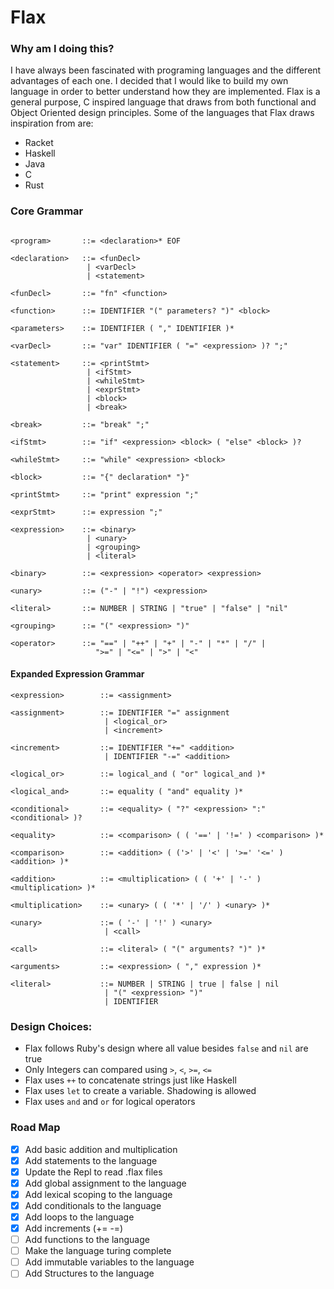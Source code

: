 # Flax

### Why am I doing this?
I have always been fascinated with programing languages and the different advantages of each one. I decided that I would like to build my own language in order to better understand how they are implemented. Flax is a general purpose, C inspired language that draws from both functional and Object Oriented design principles. Some of the languages that Flax draws inspiration from are:
- Racket
- Haskell
- Java
- C
- Rust

### Core Grammar
```shell

<program>       ::= <declaration>* EOF

<declaration>   ::= <funDecl>
                 | <varDecl>
                 | <statement>

<funDecl>       ::= "fn" <function>

<function>      ::= IDENTIFIER "(" parameters? ")" <block>

<parameters>    ::= IDENTIFIER ( "," IDENTIFIER )*

<varDecl>       ::= "var" IDENTIFIER ( "=" <expression> )? ";"

<statement>     ::= <printStmt>
                 | <ifStmt>
                 | <whileStmt>
                 | <exprStmt>
                 | <block>
                 | <break>

<break>         ::= "break" ";"

<ifStmt>        ::= "if" <expression> <block> ( "else" <block> )?

<whileStmt>     ::= "while" <expression> <block>

<block>         ::= "{" declaration* "}"

<printStmt>     ::= "print" expression ";"

<exprStmt>      ::= expression ";"

<expression>    ::= <binary>
                 | <unary>
                 | <grouping>
                 | <literal>

<binary>        ::= <expression> <operator> <expression>

<unary>         ::= ("-" | "!") <expression>

<literal>       ::= NUMBER | STRING | "true" | "false" | "nil"

<grouping>      ::= "(" <expression> ")"

<operator>      ::= "==" | "++" | "+" | "-" | "*" | "/" |
                   ">=" | "<=" | ">" | "<"

```

#### Expanded Expression Grammar
```shell
<expression>        ::= <assignment>

<assignment>        ::= IDENTIFIER "=" assignment
                     | <logical_or>
                     | <increment>

<increment>         ::= IDENTIFIER "+=" <addition>
                     | IDENTIFIER "-=" <addition>

<logical_or>        ::= logical_and ( "or" logical_and )*

<logical_and>       ::= equality ( "and" equality )*

<conditional>       ::= <equality> ( "?" <expression> ":" <conditional> )?

<equality>          ::= <comparison> ( ( '==' | '!=' ) <comparison> )*

<comparison>        ::= <addition> ( ('>' | '<' | '>=' '<=' ) <addition> )*

<addition>          ::= <multiplication> ( ( '+' | '-' ) <multiplication> )*

<multiplication>    ::= <unary> ( ( '*' | '/' ) <unary> )*

<unary>             ::= ( '-' | '!' ) <unary>
                     | <call>

<call>              ::= <literal> ( "(" arguments? ")" )*

<arguments>         ::= <expression> ( "," expression )*

<literal>           ::= NUMBER | STRING | true | false | nil
                     | "(" <expression> ")" 
                     | IDENTIFIER
```



### Design Choices:
- Flax follows Ruby's design where all value besides ```false``` and ```nil``` are true
- Only Integers can compared using ```>```, ```<```, ```>=```, ```<=```
- Flax uses ```++``` to concatenate strings just like Haskell
- Flax uses ```let``` to create a variable. Shadowing is allowed
- Flax uses ```and``` and ```or``` for logical operators


### Road Map
- [X] Add basic addition and multiplication
- [X] Add statements to the language 
- [X] Update the Repl to read .flax files
- [X] Add global assignment to the language
- [X] Add lexical scoping to the language
- [X] Add conditionals to the language
- [X] Add loops to the language
- [X] Add increments (+= -=)
- [ ] Add functions to the language
- [ ] Make the language turing complete
- [ ] Add immutable variables to the language
- [ ] Add Structures to the language